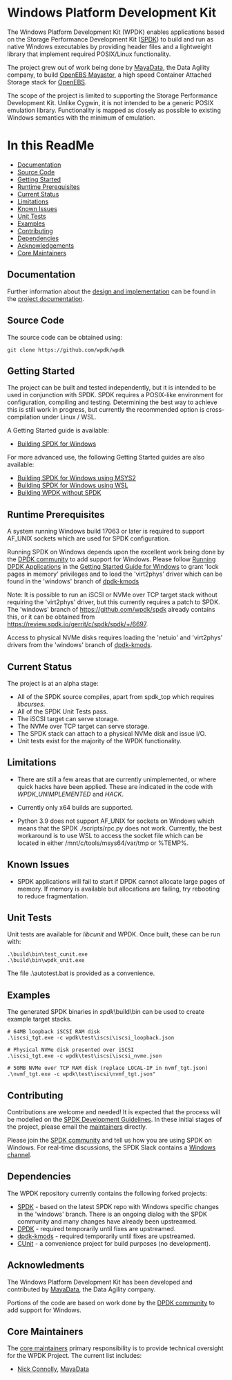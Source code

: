 # Windows Platform Development Kit

The Windows Platform Development Kit (WPDK) enables applications based on the Storage Performance Development Kit ([SPDK](http://www.spdk.io)) to build and run as native Windows executables by providing header files and a lightweight library that implement required POSIX/Linux functionality.

The project grew out of work being done by [MayaData](https://mayadata.io/), the Data Agility company, to build [OpenEBS Mayastor](https://github.com/openebs/mayastor), a high speed Container Attached Storage stack for [OpenEBS](https://openebs.io/).

The scope of the project is limited to supporting the Storage Performance Development Kit. Unlike Cygwin, it is not intended to be a generic POSIX emulation library. Functionality is mapped as closely as possible to existing Windows semantics with the minimum of emulation.

# In this ReadMe

* [Documentation](#documentation)
* [Source Code](#source)
* [Getting Started](#start)
* [Runtime Prerequisites](#prereq)
* [Current Status](#status)
* [Limitations](#limitations)
* [Known Issues](#issues)
* [Unit Tests](#unit)
* [Examples](#examples)
* [Contributing](#contrib)
* [Dependencies](#depend)
* [Acknowledgements](#acknowledge)
* [Core Maintainers](#core)

<a id="documentation"></a>
## Documentation

Further information about the [design and implementation](https://github.com/wpdk/wpdk/blob/master/doc/design.md) can be found in the [project documentation](https://github.com/wpdk/wpdk/blob/master/doc).

<a id="source"></a>
## Source Code

The source code can be obtained using:
~~~{.sh}
git clone https://github.com/wpdk/wpdk
~~~

<a id="start"></a>
## Getting Started

The project can be built and tested independently, but it is intended to be used in conjunction with SPDK. SPDK requires a POSIX-like environment for configuration, compiling and testing. Determining the best way to achieve this is still work in progress, but currently the recommended option is cross-compilation under Linux / WSL.

A Getting Started guide is available:

* [Building SPDK for Windows](https://github.com/wpdk/wpdk/blob/master/doc/build-spdk.md)

For more advanced use, the following Getting Started guides are also available:

* [Building SPDK for Windows using MSYS2](https://github.com/wpdk/wpdk/blob/master/doc/build-spdk-msys2.md)
* [Building SPDK for Windows using WSL](https://github.com/wpdk/wpdk/blob/master/doc/build-spdk-wsl.md)
* [Building WPDK without SPDK](https://github.com/wpdk/wpdk/blob/master/doc/build-wpdk.md)

<a id="prereq"></a>
## Runtime Prerequisites

A system running Windows build 17063 or later is required to support AF_UNIX sockets
which are used for SPDK configuration.

Running SPDK on Windows depends upon the excellent work being done by the
[DPDK community](https://www.dpdk.org/) to add support for Windows. Please
follow [Running DPDK Applications](https://doc.dpdk.org/guides/windows_gsg/run_apps.html)
in the [Getting Started Guide for Windows](https://doc.dpdk.org/guides/windows_gsg/index.html)
to grant 'lock pages in memory' privileges and to load the 'virt2phys' driver which can be
found in the 'windows' branch of
[dpdk-kmods](https://github.com/wpdk/dpdk-kmods/tree/windows/windows) 

Note: It is possible to run an iSCSI or NVMe over TCP target stack without requiring the
'virt2phys' driver, but this currently requires a patch to SPDK. The 'windows' branch of
https://github.com/wpdk/spdk already contains this, or it
can be obtained from https://review.spdk.io/gerrit/c/spdk/spdk/+/6697.

Access to physical NVMe disks requires loading the 'netuio' and 'virt2phys' drivers from
the 'windows' branch of [dpdk-kmods](https://github.com/wpdk/dpdk-kmods/tree/windows/windows).

<a id="status"></a>
## Current Status

The project is at an alpha stage:

* All of the SPDK source compiles, apart from spdk_top which requires *libcurses*.
* All of the SPDK Unit Tests pass.
* The iSCSI target can serve storage.
* The NVMe over TCP target can serve storage.
* The SPDK stack can attach to a physical NVMe disk and issue I/O.
* Unit tests exist for the majority of the WPDK functionality.

<a id="limitations"></a>
## Limitations

* There are still a few areas that are currently unimplemented, or where quick hacks have been applied.
These are indicated in the code with *WPDK_UNIMPLEMENTED* and *HACK*.

* Currently only x64 builds are supported.

* Python 3.9 does not support AF_UNIX for sockets on Windows which means that the SPDK ./scripts/rpc.py does not work. Currently, the best workaround is to use WSL to access the socket file which can be located in either /mnt/c/tools/msys64/var/tmp or %TEMP%.

<a id="issues"></a>
## Known Issues

* SPDK applications will fail to start if DPDK cannot allocate large pages of memory. If memory is available but allocations are failing, try rebooting to reduce fragmentation.

<a id="unit"></a>
## Unit Tests

Unit tests are available for *libcunit* and WPDK. Once built, these can be run with:

~~~{.sh}
.\build\bin\test_cunit.exe
.\build\bin\wpdk_unit.exe
~~~

The file .\autotest.bat is provided as a convenience.

<a id="examples"></a>
## Examples

The generated SPDK binaries in *spdk*\build\bin can be used to create example target stacks.

~~~{.sh}
# 64MB loopback iSCSI RAM disk
.\iscsi_tgt.exe -c wpdk\test\iscsi\iscsi_loopback.json

# Physical NVMe disk presented over iSCSI
.\iscsi_tgt.exe -c wpdk\test\iscsi\iscsi_nvme.json

# 50MB NVMe over TCP RAM disk (replace LOCAL-IP in nvmf_tgt.json)
.\nvmf_tgt.exe -c wpdk\test\iscsi\nvmf_tgt.json"
~~~

<a id="contrib"></a>
## Contributing

Contributions are welcome and needed! It is expected that the process will be modelled on the [SPDK Development Guidelines](https://spdk.io/development/).
In these initial stages of the project, please email the [maintainers](https://github.com/wpdk/wpdk/blob/master/MAINTAINERS.md) directly.

Please join the [SPDK community](https://spdk.io/community) and tell us how you are using SPDK on Windows. For real-time discussions, the SPDK Slack contains a [Windows channel](https://spdk-team.slack.com/archives/C01Q700GPGU).

<a id="depend"></a>
## Dependencies

The WPDK repository currently contains the following forked projects:

* [SPDK](https://github.com/wpdk/spdk) - based on the latest SPDK repo with Windows specific changes in the 'windows' branch.
There is an ongoing dialog with the SPDK community and many changes have already been upstreamed.
* [DPDK](https://github.com/wpdk/dpdk) - required temporarily until fixes are upstreamed.
* [dpdk-kmods](https://github.com/wpdk/dpdk) - required temporarily until fixes are upstreamed.
* [CUnit](https://github.com/wpdk/CUnit) - a convenience project for build purposes (no development).

<a id="acknowledge"></a>
## Acknowledments
The Windows Platform Development Kit has been developed and contributed by [MayaData](https://mayadata.io/), the Data Agility company.

Portions of the code are based on work done by the [DPDK community](https://www.dpdk.org/) to add support for Windows.

<a id="core"></a>
## Core Maintainers

The [core maintainers](https://github.com/wpdk/wpdk/blob/master/MAINTAINERS.md) primary responsibility is to provide technical oversight for the WPDK Project. The current list includes:
* [Nick Connolly](https://github.com/nconnolly1), [MayaData](https://mayadata.io/)
